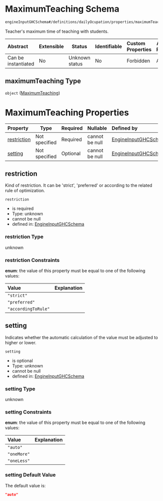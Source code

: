 # MaximumTeaching Schema

```txt
engineInputGHCSchema#/definitions/dailyOcupation/properties/maximumTeaching
```

Teacher's maximum time of teaching with students.


| Abstract            | Extensible | Status         | Identifiable | Custom Properties | Additional Properties | Access Restrictions | Defined In                                                         |
| :------------------ | ---------- | -------------- | ------------ | :---------------- | --------------------- | ------------------- | ------------------------------------------------------------------ |
| Can be instantiated | No         | Unknown status | No           | Forbidden         | Allowed               | none                | [ghc.schema.json\*](../out/ghc.schema.json "open original schema") |

## maximumTeaching Type

`object` ([MaximumTeaching](ghc-definitions-dailyocupation-properties-maximumteaching.md))

# MaximumTeaching Properties

| Property                    | Type          | Required | Nullable       | Defined by                                                                                                                                                                                                       |
| :-------------------------- | ------------- | -------- | -------------- | :--------------------------------------------------------------------------------------------------------------------------------------------------------------------------------------------------------------- |
| [restriction](#restriction) | Not specified | Required | cannot be null | [EngineInputGHCSchema](ghc-definitions-dailyocupation-properties-maximumteaching-properties-restriction.md "engineInputGHCSchema#/definitions/dailyOcupation/properties/maximumTeaching/properties/restriction") |
| [setting](#setting)         | Not specified | Optional | cannot be null | [EngineInputGHCSchema](ghc-definitions-dailyocupation-properties-maximumteaching-properties-setting.md "engineInputGHCSchema#/definitions/dailyOcupation/properties/maximumTeaching/properties/setting")         |

## restriction

Kind of restriction. It can be 'strict', 'preferred' or according to the related rule of optimization.


`restriction`

-   is required
-   Type: unknown
-   cannot be null
-   defined in: [EngineInputGHCSchema](ghc-definitions-dailyocupation-properties-maximumteaching-properties-restriction.md "engineInputGHCSchema#/definitions/dailyOcupation/properties/maximumTeaching/properties/restriction")

### restriction Type

unknown

### restriction Constraints

**enum**: the value of this property must be equal to one of the following values:

| Value               | Explanation |
| :------------------ | ----------- |
| `"strict"`          |             |
| `"preferred"`       |             |
| `"accordingToRule"` |             |

## setting

Indicates whether the automatic calculation of the value must be adjusted to higher or lower.


`setting`

-   is optional
-   Type: unknown
-   cannot be null
-   defined in: [EngineInputGHCSchema](ghc-definitions-dailyocupation-properties-maximumteaching-properties-setting.md "engineInputGHCSchema#/definitions/dailyOcupation/properties/maximumTeaching/properties/setting")

### setting Type

unknown

### setting Constraints

**enum**: the value of this property must be equal to one of the following values:

| Value       | Explanation |
| :---------- | ----------- |
| `"auto"`    |             |
| `"oneMore"` |             |
| `"oneLess"` |             |

### setting Default Value

The default value is:

```json
"auto"
```
